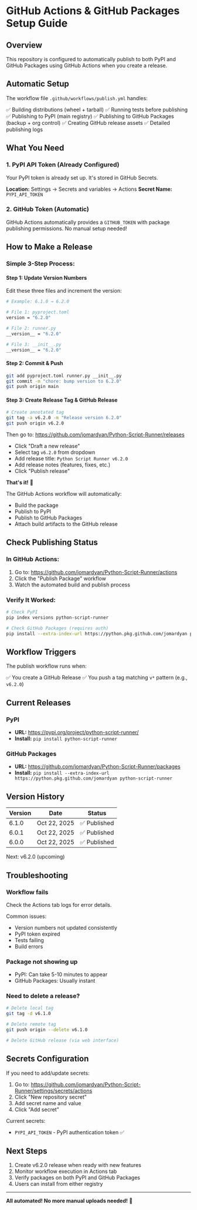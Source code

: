 # GitHub Actions & GitHub Packages Setup Guide

## Overview

This repository is configured to automatically publish to both PyPI and GitHub Packages using GitHub Actions when you create a release.

## Automatic Setup

The workflow file `.github/workflows/publish.yml` handles:

✅ Building distributions (wheel + tarball)
✅ Running tests before publishing
✅ Publishing to PyPI (main registry)
✅ Publishing to GitHub Packages (backup + org control)
✅ Creating GitHub release assets
✅ Detailed publishing logs

## What You Need

### 1. PyPI API Token (Already Configured)

Your PyPI token is already set up. It's stored in GitHub Secrets.

**Location:** Settings → Secrets and variables → Actions
**Secret Name:** `PYPI_API_TOKEN`

### 2. GitHub Token (Automatic)

GitHub Actions automatically provides a `GITHUB_TOKEN` with package publishing permissions. No manual setup needed!

## How to Make a Release

### Simple 3-Step Process:

#### Step 1: Update Version Numbers

Edit these three files and increment the version:

```bash
# Example: 6.1.0 → 6.2.0

# File 1: pyproject.toml
version = "6.2.0"

# File 2: runner.py
__version__ = "6.2.0"

# File 3: __init__.py
__version__ = "6.2.0"
```

#### Step 2: Commit & Push

```bash
git add pyproject.toml runner.py __init__.py
git commit -m "chore: bump version to 6.2.0"
git push origin main
```

#### Step 3: Create Release Tag & GitHub Release

```bash
# Create annotated tag
git tag -a v6.2.0 -m "Release version 6.2.0"
git push origin v6.2.0
```

Then go to: https://github.com/jomardyan/Python-Script-Runner/releases

- Click "Draft a new release"
- Select tag `v6.2.0` from dropdown
- Add release title: `Python Script Runner v6.2.0`
- Add release notes (features, fixes, etc.)
- Click "Publish release"

**That's it!** 🎉

The GitHub Actions workflow will automatically:
- Build the package
- Publish to PyPI
- Publish to GitHub Packages
- Attach build artifacts to the GitHub release

## Check Publishing Status

### In GitHub Actions:

1. Go to: https://github.com/jomardyan/Python-Script-Runner/actions
2. Click the "Publish Package" workflow
3. Watch the automated build and publish process

### Verify It Worked:

```bash
# Check PyPI
pip index versions python-script-runner

# Check GitHub Packages (requires auth)
pip install --extra-index-url https://python.pkg.github.com/jomardyan python-script-runner
```

## Workflow Triggers

The publish workflow runs when:

✅ You create a GitHub Release
✅ You push a tag matching `v*` pattern (e.g., `v6.2.0`)

## Current Releases

### PyPI
- **URL:** https://pypi.org/project/python-script-runner/
- **Install:** `pip install python-script-runner`

### GitHub Packages
- **URL:** https://github.com/jomardyan/Python-Script-Runner/packages
- **Install:** `pip install --extra-index-url https://python.pkg.github.com/jomardyan python-script-runner`

## Version History

| Version | Date | Status |
|---------|------|--------|
| 6.1.0 | Oct 22, 2025 | ✅ Published |
| 6.0.1 | Oct 22, 2025 | ✅ Published |
| 6.0.0 | Oct 22, 2025 | ✅ Published |

Next: v6.2.0 (upcoming)

## Troubleshooting

### Workflow fails

Check the Actions tab logs for error details.

Common issues:
- Version numbers not updated consistently
- PyPI token expired
- Tests failing
- Build errors

### Package not showing up

- PyPI: Can take 5-10 minutes to appear
- GitHub Packages: Usually instant

### Need to delete a release?

```bash
# Delete local tag
git tag -d v6.1.0

# Delete remote tag
git push origin --delete v6.1.0

# Delete GitHub release (via web interface)
```

## Secrets Configuration

If you need to add/update secrets:

1. Go to: https://github.com/jomardyan/Python-Script-Runner/settings/secrets/actions
2. Click "New repository secret"
3. Add secret name and value
4. Click "Add secret"

Current secrets:
- `PYPI_API_TOKEN` - PyPI authentication token ✅

## Next Steps

1. Create v6.2.0 release when ready with new features
2. Monitor workflow execution in Actions tab
3. Verify packages on both PyPI and GitHub Packages
4. Users can install from either registry

---

**All automated! No more manual uploads needed!** 🚀
